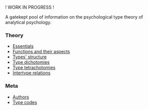 ! WORK IN PROGRESS !

A gatekept pool of information on the psychological type theory of analytical psychology.

### Theory
- [Essentials](https://your-trickster.github.io/essentials)
- [Functions and their aspects](https://your-trickster.github.io/functions)
- [Types' structure](https://your-trickster.github.io/structure)
- [Type dichotomies](https://your-trickster.github.io/dichotomies)
- [Type tetrachotomies](https://your-trickster.github.io/tetrachotomies)
- [Intertype relations](https://your-trickster.github.io/intertype_relations)

### Meta
- [Authors](https://your-trickster.github.io/authors)
- [Type codes](https://your-trickster.github.io/type_codes)
